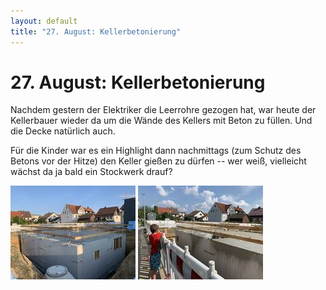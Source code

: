 ```yaml
---
layout: default
title: "27. August: Kellerbetonierung"
---
```


# 27. August: Kellerbetonierung

Nachdem gestern der Elektriker die Leerrohre gezogen hat, war heute der Kellerbauer wieder da um die Wände des Kellers mit Beton zu füllen. Und die Decke natürlich auch.

Für die Kinder war es ein Highlight dann nachmittags (zum Schutz des Betons vor der Hitze) den Keller gießen zu dürfen -- wer weiß, vielleicht wächst da ja bald ein Stockwerk drauf?

[![Der Keller](/assets/2019-08-27-01-thumb.jpeg)](/assets/2019-08-27-01.jpeg)
[![Angießen](/assets/2019-08-27-02-thumb.jpeg)](/assets/2019-08-27-02.jpeg)

